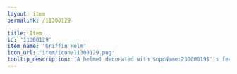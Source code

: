 ```yaml
---
layout: item
permalink: /11300129

title: Item
id: '11300129'
item_name: 'Griffin Helm'
icon_url: 'item/icon/11300129.png'
tooltip_description: 'A helmet decorated with $npcName:23000019$''s feathers and beak. Imbued with the might of the creature, it can blow enemies away with a flutter of its wings. Metaphorically, of course.'
---
```

